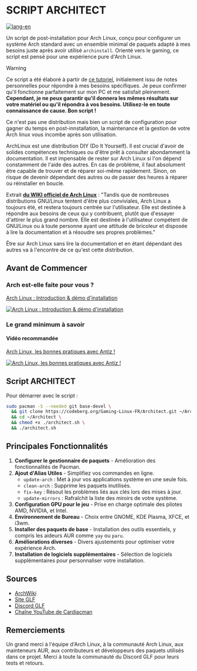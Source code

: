 # SCRIPT ARCHITECT

[![lang-en](https://img.shields.io/badge/lang-en-blue.svg)](https://codeberg.org/Gaming-Linux-FR/Architect/src/branch/main/README-EN.md)

Un script de post-installation pour Arch Linux, conçu pour configurer un système Arch standard avec un ensemble minimal de paquets adapté à mes besoins juste après avoir utilisé `archinstall`. Orienté vers le gaming, ce script est pensé pour une expérience pure d'Arch Linux.

> [!WARNING]
> Ce script a été élaboré à partir de [ce tutoriel](https://github.com/Cardiacman13/tuto-archlinux-fr), initialement issu de notes personnelles pour répondre à mes besoins spécifiques. Je peux confirmer qu'il fonctionne parfaitement sur mon PC et me satisfait pleinement. **Cependant, je ne peux garantir qu'il donnera les mêmes résultats sur votre matériel ou qu'il répondra à vos besoins. Utilisez-le en toute connaissance de cause. Bon script !**
>
> Ce n'est pas une distribution mais bien un script de configuration pour gagner du temps en post-innstallation, la maintenance et la gestion de votre Arch linux vous incombe après son utilisation.
> 
> ArchLinux est une distribution DIY (Do It Yourself). Il est crucial d'avoir de solides compétences techniques ou d'être prêt à consulter abondamment la documentation. Il est impensable de rester sur Arch Linux si l'on dépend constamment de l'aide des autres. En cas de problème, il faut absolument être capable de trouver et de réparer soi-même rapidement. Sinon, on risque de devenir dépendant des autres ou de passer des heures à réparer ou réinstaller en boucle.
>
> Extrait **[du WIKI officiel de Arch Linux](https://wiki.archlinux.org/title/Arch_Linux_(Fran%C3%A7ais))** : "Tandis que de nombreuses distributions GNU/Linux tentent d'être plus conviviales, Arch Linux a toujours été, et restera toujours centrée sur l'utilisateur. Elle est destinée à répondre aux besoins de ceux qui y contribuent, plutôt que d'essayer d'attirer le plus grand nombre. Elle est destinée à l'utilisateur compétent de GNU/Linux ou à toute personne ayant une attitude de bricoleur et disposée à lire la documentation et à résoudre ses propres problèmes."
>
> Être sur Arch Linux sans lire la documentation et en étant dépendant des autres va à l'encontre de ce qu'est cette distribution.

## Avant de Commencer

### Arch est-elle faite pour vous ?

[ Arch Linux : Introduction & démo d'installation ](https://www.youtube.com/watch?v=2B3Z0WiLT6A)

[![Arch Linux : Introduction & démo d'installation](https://img.youtube.com/vi/2B3Z0WiLT6A/0.jpg)](https://www.youtube.com/watch?v=2B3Z0WiLT6A)

### Le grand minimum à savoir

#### Vidéo recommandée

[Arch Linux, les bonnes pratiques avec Antiz !](https://youtu.be/4CiGmS3UM3Y?si=FARbltfaw2oXVBpO)

[![Arch Linux, les bonnes pratiques avec Antiz !](https://img.youtube.com/vi/4CiGmS3UM3Y/0.jpg)](https://youtu.be/4CiGmS3UM3Y?si=FARbltfaw2oXVBpO)

## Script ARCHITECT

Pour démarrer avec le script :

```bash
sudo pacman -S --needed git base-devel \
  && git clone https://codeberg.org/Gaming-Linux-FR/Architect.git ~/Architect \
  && cd ~/Architect \
  && chmod +x ./architect.sh \
  && ./architect.sh
```

## Principales Fonctionnalités

1. **Configurer le gestionnaire de paquets** - Amélioration des fonctionnalités de Pacman.
2. **Ajout d'Alias Utiles** - Simplifiez vos commandes en ligne.
   - `update-arch` : Met à jour vos applications système en une seule fois.
   - `clean-arch` : Supprime les paquets inutilisés.
   - `fix-key` : Résout les problèmes liés aux clés lors des mises à jour.
   - `update-mirrors` : Rafraîchit la liste des miroirs de votre système.
3. **Configuration GPU pour le jeu** - Prise en charge optimale des pilotes AMD, NVIDIA, et Intel.
4. **Environnement de Bureau** - Choix entre GNOME, KDE Plasma, XFCE, et i3wm.
5. **Installer des paquets de base** - Installation des outils essentiels, y compris les aideurs AUR comme `yay` ou `paru`.
6. **Améliorations diverses** - Divers ajustements pour optimiser votre expérience Arch.
7. **Installation de logiciels supplémentaires** - Sélection de logiciels supplémentaires pour personnaliser votre installation.

## Sources

- [ArchWiki](https://wiki.archlinux.org/)
- [Site GLF](https://www.gaminglinux.fr/)
- [Discord GLF](http://discord.gg/EP3Jm8YMvj)
- [Chaîne YouTube de Cardiacman](https://www.youtube.com/@Cardiacman)

## Remerciements

Un grand merci à l'équipe d'Arch Linux, à la communauté Arch Linux, aux mainteneurs AUR, aux contributeurs et développeurs des paquets utilisés dans ce projet. Merci à toute la communauté du Discord GLF pour leurs tests et retours.
